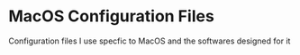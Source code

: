 # MacOS Configuration Files

Configuration files I use specfic to MacOS and the softwares designed for it
